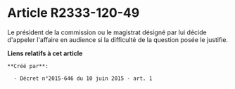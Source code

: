 # Article R2333-120-49

Le président de la commission ou le magistrat désigné par lui décide d'appeler l'affaire en audience si la difficulté de la
question posée le justifie.

**Liens relatifs à cet article**

	**Créé par**:

	  - Décret n°2015-646 du 10 juin 2015 - art. 1
